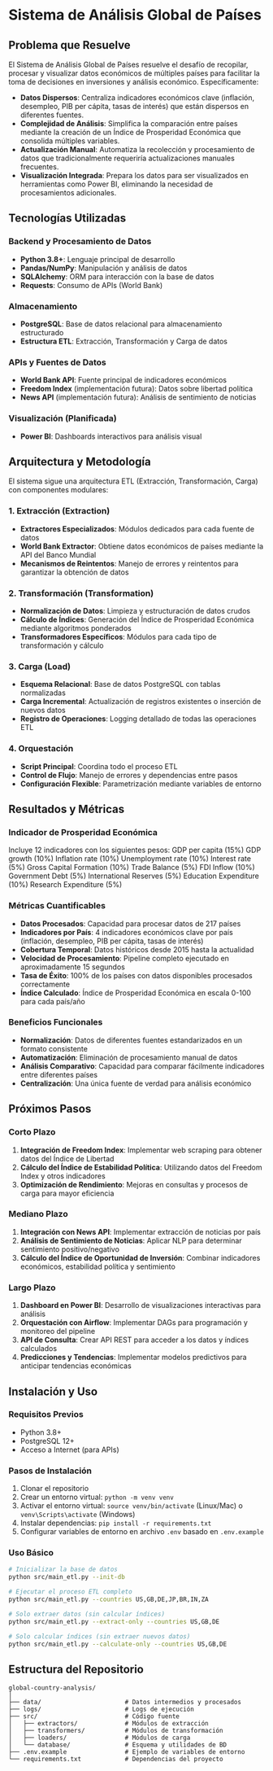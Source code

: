 # Sistema de Análisis Global de Países

## Problema que Resuelve

El Sistema de Análisis Global de Países resuelve el desafío de recopilar, procesar y visualizar datos económicos de múltiples países para facilitar la toma de decisiones en inversiones y análisis económico. Específicamente:

* **Datos Dispersos**: Centraliza indicadores económicos clave (inflación, desempleo, PIB per cápita, tasas de interés) que están dispersos en diferentes fuentes.
* **Complejidad de Análisis**: Simplifica la comparación entre países mediante la creación de un Índice de Prosperidad Económica que consolida múltiples variables.
* **Actualización Manual**: Automatiza la recolección y procesamiento de datos que tradicionalmente requeriría actualizaciones manuales frecuentes.
* **Visualización Integrada**: Prepara los datos para ser visualizados en herramientas como Power BI, eliminando la necesidad de procesamientos adicionales.

## Tecnologías Utilizadas

### Backend y Procesamiento de Datos
* **Python 3.8+**: Lenguaje principal de desarrollo
* **Pandas/NumPy**: Manipulación y análisis de datos
* **SQLAlchemy**: ORM para interacción con la base de datos
* **Requests**: Consumo de APIs (World Bank)

### Almacenamiento
* **PostgreSQL**: Base de datos relacional para almacenamiento estructurado
* **Estructura ETL**: Extracción, Transformación y Carga de datos

### APIs y Fuentes de Datos
* **World Bank API**: Fuente principal de indicadores económicos
* **Freedom Index** (implementación futura): Datos sobre libertad política
* **News API** (implementación futura): Análisis de sentimiento de noticias

### Visualización (Planificada)
* **Power BI**: Dashboards interactivos para análisis visual

## Arquitectura y Metodología

El sistema sigue una arquitectura ETL (Extracción, Transformación, Carga) con componentes modulares:

### 1. Extracción (Extraction)
* **Extractores Especializados**: Módulos dedicados para cada fuente de datos
* **World Bank Extractor**: Obtiene datos económicos de países mediante la API del Banco Mundial
* **Mecanismos de Reintentos**: Manejo de errores y reintentos para garantizar la obtención de datos

### 2. Transformación (Transformation)
* **Normalización de Datos**: Limpieza y estructuración de datos crudos
* **Cálculo de Índices**: Generación del Índice de Prosperidad Económica mediante algoritmos ponderados
* **Transformadores Específicos**: Módulos para cada tipo de transformación y cálculo

### 3. Carga (Load)
* **Esquema Relacional**: Base de datos PostgreSQL con tablas normalizadas
* **Carga Incremental**: Actualización de registros existentes o inserción de nuevos datos
* **Registro de Operaciones**: Logging detallado de todas las operaciones ETL

### 4. Orquestación
* **Script Principal**: Coordina todo el proceso ETL
* **Control de Flujo**: Manejo de errores y dependencias entre pasos
* **Configuración Flexible**: Parametrización mediante variables de entorno

## Resultados y Métricas
### Indicador de Prosperidad Económica
Incluye 12 indicadores con los siguientes pesos:
GDP per capita (15%)
GDP growth (10%)
Inflation rate (10%)
Unemployment rate (10%)
Interest rate (5%)
Gross Capital Formation (10%)
Trade Balance (5%)
FDI Inflow (10%)
Government Debt (5%)
International Reserves (5%)
Education Expenditure (10%)
Research Expenditure (5%)

### Métricas Cuantificables
* **Datos Procesados**: Capacidad para procesar datos de 217 países
* **Indicadores por País**: 4 indicadores económicos clave por país (inflación, desempleo, PIB per cápita, tasas de interés)
* **Cobertura Temporal**: Datos históricos desde 2015 hasta la actualidad
* **Velocidad de Procesamiento**: Pipeline completo ejecutado en aproximadamente 15 segundos
* **Tasa de Éxito**: 100% de los países con datos disponibles procesados correctamente
* **Índice Calculado**: Índice de Prosperidad Económica en escala 0-100 para cada país/año

### Beneficios Funcionales
* **Normalización**: Datos de diferentes fuentes estandarizados en un formato consistente
* **Automatización**: Eliminación de procesamiento manual de datos
* **Análisis Comparativo**: Capacidad para comparar fácilmente indicadores entre diferentes países
* **Centralización**: Una única fuente de verdad para análisis económico

## Próximos Pasos

### Corto Plazo
1. **Integración de Freedom Index**: Implementar web scraping para obtener datos del Índice de Libertad
2. **Cálculo del Índice de Estabilidad Política**: Utilizando datos del Freedom Index y otros indicadores
3. **Optimización de Rendimiento**: Mejoras en consultas y procesos de carga para mayor eficiencia

### Mediano Plazo
1. **Integración con News API**: Implementar extracción de noticias por país
2. **Análisis de Sentimiento de Noticias**: Aplicar NLP para determinar sentimiento positivo/negativo
3. **Cálculo del Índice de Oportunidad de Inversión**: Combinar indicadores económicos, estabilidad política y sentimiento

### Largo Plazo
1. **Dashboard en Power BI**: Desarrollo de visualizaciones interactivas para análisis
2. **Orquestación con Airflow**: Implementar DAGs para programación y monitoreo del pipeline
3. **API de Consulta**: Crear API REST para acceder a los datos y índices calculados
4. **Predicciones y Tendencias**: Implementar modelos predictivos para anticipar tendencias económicas

## Instalación y Uso

### Requisitos Previos
- Python 3.8+
- PostgreSQL 12+
- Acceso a Internet (para APIs)

### Pasos de Instalación
1. Clonar el repositorio
2. Crear un entorno virtual: `python -m venv venv`
3. Activar el entorno virtual: `source venv/bin/activate` (Linux/Mac) o `venv\Scripts\activate` (Windows)
4. Instalar dependencias: `pip install -r requirements.txt`
5. Configurar variables de entorno en archivo `.env` basado en `.env.example`

### Uso Básico
```bash
# Inicializar la base de datos
python src/main_etl.py --init-db

# Ejecutar el proceso ETL completo
python src/main_etl.py --countries US,GB,DE,JP,BR,IN,ZA

# Solo extraer datos (sin calcular índices)
python src/main_etl.py --extract-only --countries US,GB,DE

# Solo calcular índices (sin extraer nuevos datos)
python src/main_etl.py --calculate-only --countries US,GB,DE
```

## Estructura del Repositorio

```
global-country-analysis/
│
├── data/                       # Datos intermedios y procesados
├── logs/                       # Logs de ejecución
├── src/                        # Código fuente
│   ├── extractors/             # Módulos de extracción
│   ├── transformers/           # Módulos de transformación
│   ├── loaders/                # Módulos de carga
│   └── database/               # Esquema y utilidades de BD
├── .env.example                # Ejemplo de variables de entorno
└── requirements.txt            # Dependencias del proyecto
```
